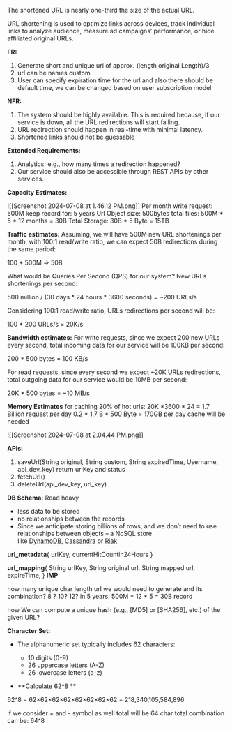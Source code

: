 

The shortened URL is nearly one-third the size of the actual URL.

URL shortening is used to optimize links across devices, track individual links to analyze audience, measure ad campaigns’ performance, or hide affiliated original URLs.


**FR:**
1. Generate short  and unique url of approx. (length original Length)/3
2. url can be names custom
3. User can specify expiration time for the url and also there should be default time, we can be changed based on user subscription model



**NFR:**
1. The system should be highly available. This is required because, if our service is down, all the URL redirections will start failing.
2. URL redirection should happen in real-time with minimal latency.
3. Shortened links should not be guessable

**Extended Requirements:**

1. Analytics; e.g., how many times a redirection happened?
2. Our service should also be accessible through REST APIs by other services.

**Capacity Estimates:**

![[Screenshot 2024-07-08 at 1.46.12 PM.png]]
Per month write request: 500M
keep record for:  5 years
Url Object size: 500bytes
total files: 500M * 5 * 12 months = 30B
Total Storage: 30B * 5 Byte  = 15TB

**Traffic estimates:** Assuming, we will have 500M new URL shortenings per month, with 100:1 read/write ratio, we can expect 50B redirections during the same period:

100 * 500M => 50B

What would be Queries Per Second (QPS) for our system? New URLs shortenings per second:

500 million / (30 days * 24 hours * 3600 seconds) = ~200 URLs/s

Considering 100:1 read/write ratio, URLs redirections per second will be:

100 * 200 URLs/s = 20K/s


**Bandwidth estimates:** For write requests, since we expect 200 new URLs every second, total incoming data for our service will be 100KB per second:

200 * 500 bytes = 100 KB/s

For read requests, since every second we expect ~20K URLs redirections, total outgoing data for our service would be 10MB per second:

20K * 500 bytes = ~10 MB/s


**Memory Estimates**
 for caching 20% of hot urls:
  20K  *3600 * 24 = 1.7 Billion request per day
  0.2 * 1.7 B * 500 Byte = 170GB per day cache will be needed
  



![[Screenshot 2024-07-08 at 2.04.44 PM.png]]


**APIs:**

1. saveUrl(String original, String custom, String expiredTime, Username, api_dev_key) return urlKey and status
2. fetchUrl()
3. deleteUrl(api_dev_key, url_key)


**DB Schema:**
Read heavy
* less data to be stored
* no relationships between the records
* Since we anticipate storing billions of rows, and we don’t need to use relationships between objects – a NoSQL store like [DynamoDB](https://en.wikipedia.org/wiki/Amazon_DynamoDB), [Cassandra](https://en.wikipedia.org/wiki/Apache_Cassandra) or [Riak](https://en.wikipedia.org/wiki/Riak)

**url_metadata**{
	urlKey, 
	currentHitCountin24Hours
}

**url_mapping**{
	String urlKey,
	String original url,
	String mapped url,
	expireTime,
}
**IMP**

how many unique char length url we would need to generate and its combination?
8 ? 10? 12?
in  5 years: 500M * 12 * 5 = 30B record

how We can compute a unique hash (e.g., [MD5] or [SHA256], etc.) of the given URL?

**Character Set:**

- The alphanumeric set typically includes 62 characters:
    - 10 digits (0-9)
    - 26 uppercase letters (A-Z)
    - 26 lowercase letters (a-z)

- **Calculate 62^8 **

62^8 = 62×62×62×62×62×62×62×62 = 218,340,105,584,896

if we consider + and - symbol as well
total will be 64 char
total combination can be: 64^8







